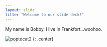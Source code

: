 ```yaml
---
layout: slide
title: "Welcome to our slide deck!"
---
```


My name is Bobby.
I live in Frankfort...woohoo.

![poptocat2](https://octodex.github.com/images/poptocat_v2.png)
{: .center}
